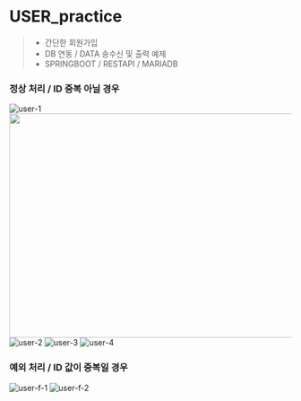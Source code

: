 # USER_practice

> * 간단한 회원가입
> * DB 연동 / DATA 송수신 및 출력 예제
> * SPRINGBOOT / RESTAPI / MARIADB

### 정상 처리 / ID 중복 아닐 경우
![user-1](https://user-images.githubusercontent.com/105911312/195280008-547ed192-0591-4bd5-9914-2ece57591d1c.png)
<img src="https://user-images.githubusercontent.com/105911312/195277877-53b9d4bd-1849-478d-8467-63e2f2b883f9.png" width="700" height="400"/>
![user-2](https://user-images.githubusercontent.com/105911312/195280315-1cd752d1-8aa2-4be4-b3e2-ac59d04bd240.png)
![user-3](https://user-images.githubusercontent.com/105911312/195280354-0eba1f29-ebfc-407d-8d76-06e537bd76bb.png)
![user-4](https://user-images.githubusercontent.com/105911312/195280582-be5919b5-43b7-4ad3-bfa8-aa2def10fb20.png)

### 예외 처리 / ID 값이 중복일 경우
![user-f-1](https://user-images.githubusercontent.com/105911312/195280597-85fe9fa7-ae87-47b8-87ce-0ee421dd4f5e.png)
![user-f-2](https://user-images.githubusercontent.com/105911312/195280611-86bcb892-0f1e-4d39-98b4-7b4023b87c0d.png)
